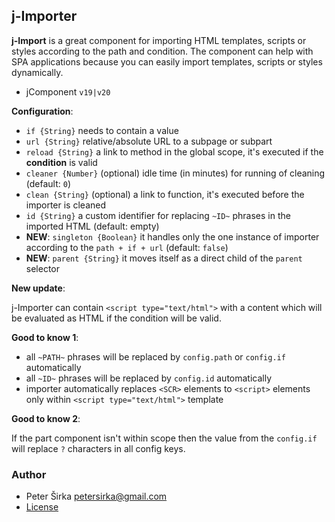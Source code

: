## j-Importer

__j-Import__ is a great component for importing HTML templates, scripts or styles according to the path and condition. The component can help with SPA applications because you can easily import templates, scripts or styles dynamically.

- jComponent `v19|v20`

__Configuration__:

- `if {String}` needs to contain a value
- `url {String}` relative/absolute URL to a subpage or subpart
- `reload {String}` a link to method in the global scope, it's executed if the __condition__ is valid
- `cleaner {Number}` (optional) idle time (in minutes) for running of cleaning (default: `0`)
- `clean {String}` (optional) a link to function, it's executed before the importer is cleaned
- `id {String}` a custom identifier for replacing `~ID~` phrases in the imported HTML (default: empty)
- __NEW__: `singleton {Boolean}` it handles only the one instance of importer according to the `path + if + url` (default: `false`)
- __NEW__: `parent {String}` it moves itself as a direct child of the `parent` selector

__New update__:

j-Importer can contain `<script type="text/html">` with a content which will be evaluated as HTML if the condition will be valid.

__Good to know 1__:

- all `~PATH~` phrases will be replaced by `config.path` or `config.if` automatically
- all `~ID~` phrases will be replaced by `config.id` automatically
- importer automatically replaces `<SCR>` elements to `<script>` elements only within `<script type="text/html">` template

__Good to know 2__:

If the part component isn't within scope then the value from the `config.if` will replace `?` characters in all config keys.

### Author

- Peter Širka <petersirka@gmail.com>
- [License](https://www.totaljs.com/license/)